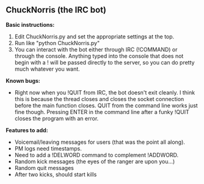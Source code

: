 ChuckNorris (the IRC bot)
-------------------------

**Basic instructions:**

1. Edit ChuckNorris.py and set the appropriate settings at the top.
2. Run like "python ChuckNorris.py"
3. You can interact with the bot either through IRC (!COMMAND) or through the
console. Anything typed into the console that does not begin with a ! will be
passed directly to the server, so you can do pretty much whatever you want.

**Known bugs:**

* Right now when you !QUIT from IRC, the bot doesn't exit cleanly. I think this 
is because the thread closes and closes the socket connection before the main 
function closes. QUIT from the command line works just fine though. Pressing
ENTER in the command line after a funky !QUIT closes the program with an error. 

**Features to add:**

* Voicemail/leaving messages for users (that was the point all along).
* PM logs need timestamps.
* Need to add a !DELWORD command to complement !ADDWORD.
* Random kick messages (the eyes of the ranger are upon you...)
* Random quit messages
* After two kicks, should start kills